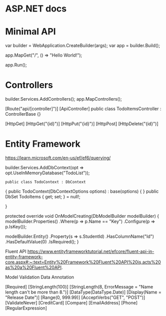 # ASP.NET docs

# Minimal API

var builder = WebApplication.CreateBuilder(args);
var app = builder.Build();

app.MapGet("/", () => "Hello World!");

app.Run();

# Controllers

builder.Services.AddControllers();
app.MapControllers();

[Route("api/[controller]")]
[ApiController]
public class TodoItemsController : ControllerBase {}

[HttpGet]
[HttpGet("{id}")]
[HttpPut("{id}")]
[HttpPost]
[HttpDelete("{id}")]

# Entity Framework

https://learn.microsoft.com/en-us/ef/ef6/querying/

builder.Services.AddDbContext<TodoContext>(opt =>
opt.UseInMemoryDatabase("TodoList"));

    public class TodoContext : DbContext

{
public TodoContext(DbContextOptions<TodoContext> options)
: base(options)
{
}
public DbSet<TodoItem> TodoItems { get; set; } = null!;

}

protected override void OnModelCreating(DbModelBuilder modelBuilder)
{
modelBuilder.Properties()
.Where(p => p.Name == "Key")
.Configure(p => p.IsKey());

modelBuilder.Entity<Student>()
.Property(s => s.StudentId)
.HasColumnName("Id")
.HasDefaultValue(0)
.IsRequired();
}

Fluent API
https://www.entityframeworktutorial.net/efcore/fluent-api-in-entity-framework-core.aspx#:~:text=Entity%20Framework%20Fluent%20API%20is,acts%20as%20a%20Fluent%20API.

Model Validation Data Annotation

[Required]
[StringLength(100)]
[StringLength(8, ErrorMessage = "Name length can't be more than 8.")]
[DataType(DataType.Date)]
[Display(Name = "Release Date")]
[Range(0, 999.99)]
[AcceptVerbs("GET", "POST")]
[ValidateNever]
[CreditCard]
[Compare]
[EmailAddress]
[Phone]
[RegularExpression]

<!-- [Url] -->
<!-- [Remote] -->
